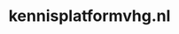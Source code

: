 ---
layout: post
title:  "kennisplatformvhg.nl"
internal_url:  "/dutchgov/kennisplatformvhg.nl.html"
categories: dutchgov
---